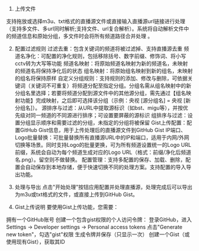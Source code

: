 
1. 上传文件

支持拖放或选择m3u、txt格式的直播源文件或直接输入直播源url链接进行处理（支持多文件、多url同时解析;支持文件、url复合解析）。系统将自动解析文件中的频道信息和原始分组，多文件时会将所有频道路径合并处理 。

2. 配置过滤规则
过滤去重：包含关键词的频道将被过滤掉、支持直播源去重
频道名净化：可配置的净化规则，包括移除括号、数字前缀、修饰词、将小写cctv转为大写等功能
频道名映射：将原始频道名映射为新的频道名，未映射的频道名将保持净化后的状态
组名映射：将原始组名映射到新的组名，未映射的组名将保持原样
自定义分组规则：支持规则的添加、修改与删除，可依据关键词（关键词不可重复）将频道分配至指定分组。分组名需从组名映射中的新分组名里选择；若要将频道分配到源文件中的其他源分组，需先通过【组名映射功能】完成映射，之后即可选择该分组（示例：央视 [源分组名] = 央视 [新分组名]）。
源排序与过滤：从URL中提取源标识（如bst、migu等），并按优先级对同一频道的不同源进行排序；可设置要屏蔽的源标识
组排序与过滤：设置分组显示顺序和需要过滤的分组，未指定的分组将被保留
Gist上传配置：配置GitHub Gist信息，用于上传处理后的直播源文件到GitHub Gist
IP端口、Logo批量替换：可批量替换所有直播源URL中的IP和端口，适用于内网/外网切换等场景。同时支持Logo的批量更换，可为所有频道设置统一的Logo URL前缀，系统会自动为每个频道生成对应的Logo URL（格式：前缀/净化后频道名.png）。留空则不做替换。
配置管理：支持多配置的保存、加载、删除，配置会自动保存到本地存储，便于快速切换不同的处理方案。支持配置的导入导出功能。
3. 处理与导出
点击"开始处理"按钮应用配置并处理直播源，处理完成后可以导出为m3u或txt格式的文件，或直接上传到GitHub Gist。

4. Gist上传说明
要使用Gist上传功能，您需要：

拥有一个GitHub账号
创建一个包含gist权限的个人访问令牌：
登录GitHub，进入Settings → Developer settings → Personal access tokens
点击"Generate new token"，勾选"gist"权限
生成令牌并保存（只显示一次）
创建一个Gist（或使用现有Gist），获取其ID
